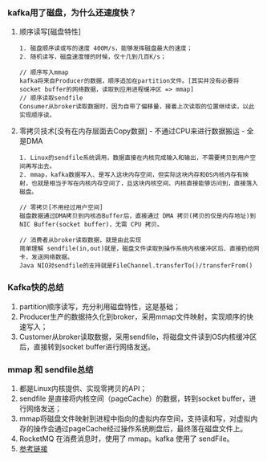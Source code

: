 ### kafka用了磁盘，为什么还速度快？
1. 顺序读写[磁盘特性]
    ```
    1. 磁盘顺序读或写的速度 400M/s，能够发挥磁盘最大的速度；
    2. 随机读写，磁盘速度慢的时候，仅十几到几百K/s；

    // 顺序写入mmap
    kafka将来自Producer的数据，顺序追加在partition文件。[其实并没有必要将socket buffer的网络数据，读取到应用进程缓冲区 => mmap]
    // 顺序读取sendfile
    Consumer从broker读取数据时，因为自带了偏移量，接着上次读取的位置继续读，以此实现顺序读。
    ```
2. 零拷贝技术[没有在内存层面去Copy数据] - 不通过CPU来进行数据搬运 - 全是DMA
    ```
    1. Linux的sendfile系统调用，数据直接在内核完成输入和输出，不需要拷贝到用户空间再写出去。
    2. mmap，kafka数据写入、是写入这块内存空间，但实际这块内存和OS内核内存有映射，也就是相当于写在内核内存空间了，且这块内核空间、内核直接能够访问到，直接落入磁盘。

    // 零拷贝[不用经过用户空间]
    磁盘数据通过DMA拷贝到内核态Buffer后，直接通过 DMA 拷贝(拷贝的仅是内存地址)到 NIC Buffer(socket buffer)，无需 CPU 拷贝。

    // 消费者从broker读取数据，就是由此实现
    简单理解 sendfile(in,out)就是，磁盘文件读取到操作系统内核缓冲区后、直接扔给网卡，发送网络数据。
    Java NIO对sendfile的支持就是FileChannel.transferTo()/transferFrom()
    ```

### Kafka快的总结
1. partition顺序读写，充分利用磁盘特性，这是基础；
2. Producer生产的数据持久化到broker，采用mmap文件映射，实现顺序的快速写入；
3. Customer从broker读取数据，采用sendfile，将磁盘文件读到OS内核缓冲区后，直接转到socket buffer进行网络发送。

### mmap 和 sendfile总结
1. 都是Linux内核提供、实现零拷贝的API；
2. sendfile 是直接将内核空间（pageCache）的数据，转到socket buffer，进行网络发送；
3. mmap将磁盘文件映射到进程中指向的虚拟内存空间，支持读和写，对虚拟内存的操作会通过pageCache经过操作系统刷盘后，最终落在磁盘文件上。
4. RocketMQ 在消费消息时，使用了 mmap。kafka 使用了 sendFile。
5. [参考链接](https://www.jianshu.com/p/7863667d5fa7)
